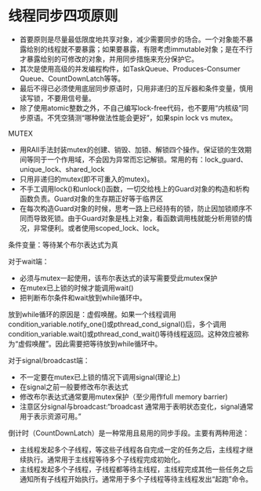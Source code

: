 # 线程同步四项原则

- 首要原则是尽量最低限度地共享对象，减少需要同步的场合。一个对象能不暴露给别的线程就不要暴露；如果要暴露，有限考虑immutable对象；是在不行才暴露给别的可修改的对象，并用同步措施来充分保护它。
- 其次是使用高级的并发编程构件，如TaskQueue、Produces-Consumer Queue、CountDownLatch等等。
- 最后不得已必须使用底层同步原语时，只用非递归的互斥器和条件变量，慎用读写锁，不要用信号量。
- 除了使用atomic整数之外，不自己编写lock-free代码，也不要用“内核级”同步原语。不凭空猜测“哪种做法性能会更好”，如果spin lock vs mutex。



MUTEX

- 用RAII手法封装mutex的创建、销毁、加锁、解锁四个操作。保证锁的生效期间等同于一个作用域，不会因为异常而忘记解锁。常用的有：lock_guard、unique_lock、shared_lock
- 只用非递归的mutex(即不可重入的mutex)。
- 不手工调用lock()和unlock()函数，一切交给栈上的Guard对象的构造和析构函数负责。Guard对象的生存期正好等于临界区
- 在每次构造Guard对象的时候，思考一路上已经持有的锁，防止因加锁顺序不同而导致死锁。由于Guard对象是栈上对象，看函数调用栈就能分析用锁的情况，非常便利。或者使用scoped_lock、lock。



条件变量：等待某个布尔表达式为真

对于wait端：

- 必须与mutex一起使用，该布尔表达式的读写需要受此mutex保护
- 在mutex已上锁的时候才能调用wait()
- 把判断布尔条件和wait放到while循环中。

放到while循环的原因是：虚假唤醒。如果一个线程调用condition_variable.notify_one()或pthread_cond_signal()后，多个调用condition_variable.wait()或pthread_cond_wait()等待线程返回。这种效应被称为“虚假唤醒”。因此需要把等待放到while循环中。

对于signal/broadcast端：

- 不一定要在mutex已上锁的情况下调用signal(理论上)
- 在signal之前一般要修改布尔表达式
- 修改布尔表达式通常要用mutex保护（至少用作full memory barrier)
- 注意区分signal与broadcast:“broadcast 通常用于表明状态变化，signal通常用于表示资源可用。”



倒计时（CountDownLatch）是一种常用且易用的同步手段。主要有两种用途：

- 主线程发起多个子线程，等这些子线程各自完成一定的任务之后，主线程才继续执行。通常用于主线程等待多个子线程完成初始化。
- 主线程发起多个子线程，子线程都等待主线程，主线程完成其他一些任务之后通知所有子线程开始执行。通常用于多个子线程等待主线程发出“起跑”命令。

